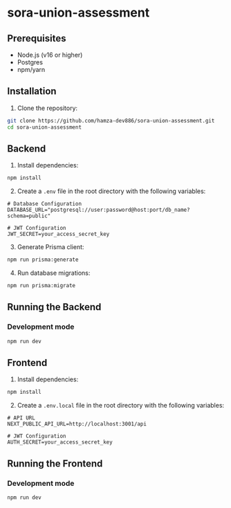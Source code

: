# sora-union-assessment

## Prerequisites

- Node.js (v16 or higher)
- Postgres
- npm/yarn

## Installation

1. Clone the repository:
```bash
git clone https://github.com/hamza-dev886/sora-union-assessment.git
cd sora-union-assessment
```

## Backend

1. Install dependencies:
```bash
npm install
```

2. Create a `.env` file in the root directory with the following variables:
```
# Database Configuration
DATABASE_URL="postgresql://user:password@host:port/db_name?schema=public"

# JWT Configuration
JWT_SECRET=your_access_secret_key
```

3. Generate Prisma client:
```bash
npm run prisma:generate
```

4. Run database migrations:
```bash
npm run prisma:migrate
```

## Running the Backend

### Development mode
```bash
npm run dev
```

## Frontend

1. Install dependencies:
```bash
npm install
```

2. Create a `.env.local` file in the root directory with the following variables:
```
# API URL
NEXT_PUBLIC_API_URL=http://localhost:3001/api

# JWT Configuration
AUTH_SECRET=your_access_secret_key
```

## Running the Frontend

### Development mode
```bash
npm run dev
```
